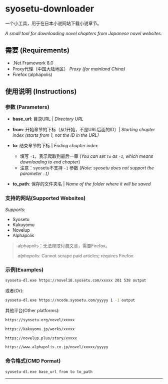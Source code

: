 # syosetu-downloader

一个小工具，用于在日本小说网站下载小说章节。

*A small tool for downloading novel chapters from Japanese novel websites.*

## 需要 (Requirements)
- .Net Framework 8.0
- Proxy代理（中国大陆地区） *Proxy (for mainland China)*
- Firefox (alphapolis)

## 使用说明 (Instructions)

### 参数 (Parameters)
- **base_url**: 目录URL | *Directory URL*
- **from**: 开始章节的下标（从1开始，不是URL后面的ID）| *Starting chapter index (starts from 1, not the ID in the URL)*
- **to**: 结束章节的下标 | *Ending chapter index*
    - 填写 `-1`，表示爬取到最后一章 (*You can set `to` as `-1`, which means downloading to end chapter*)
    - 注意：syosetu不支持 `-1` 参数 (*Note: syosetu does not support the parameter `-1`)*
    
- **to_path**: 保存的文件夹名 | *Name of the folder where it will be saved*

### 支持的网站(Supported Websites)
*Supports*:
* Syosetu
* Kakuyomu
* Novelup
* Alphapolis

> alphapolis：无法爬取付费文章，需要Firefox。
> 
> _alphapolis_: Cannot scrape paid articles; requires Firefox.

### 示例(Examples)

```bash
syosetu-dl.exe https://novel18.syosetu.com/xxxxx 201 538 output
```

或者(Or):

```bash
syosetu-dl.exe https://ncode.syosetu.com/yyyyy 1 -1 output 
```

其他平台(Other platforms):
```bash 
https://syosetu.org/novel/xxxxx 

https://kakuyomu.jp/works/xxxxx 

https://novelup.plus/story/xxxxx 

https://www.alphapolis.co.jp/novel/xxxxx/yyyyy  
```

### 命令格式(CMD Format)

```bash 
syosetu-dl.exe base_url from to to_path 
```

---
